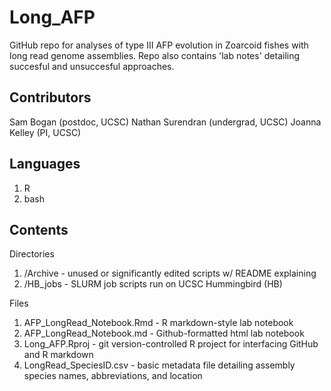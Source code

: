 # Long_AFP
GitHub repo for analyses of type III AFP evolution in Zoarcoid fishes with long read genome assemblies. Repo also contains 'lab notes' detailing succesful and unsuccesful approaches.

## Contributors
Sam Bogan (postdoc, UCSC)
Nathan Surendran (undergrad, UCSC)
Joanna Kelley (PI, UCSC)

## Languages 
1. R
2. bash

## Contents
Directories
1. /Archive - unused or significantly edited scripts w/ README explaining
2. /HB_jobs - SLURM job scripts run on UCSC Hummingbird (HB)

Files
1. AFP_LongRead_Notebook.Rmd - R markdown-style lab notebook
2. AFP_LongRead_Notebook.md - Github-formatted html lab notebook 
3. Long_AFP.Rproj - git version-controlled R project for interfacing GitHub and R markdown
4. LongRead_SpeciesID.csv - basic metadata file detailing assembly species names, abbreviations, and location
